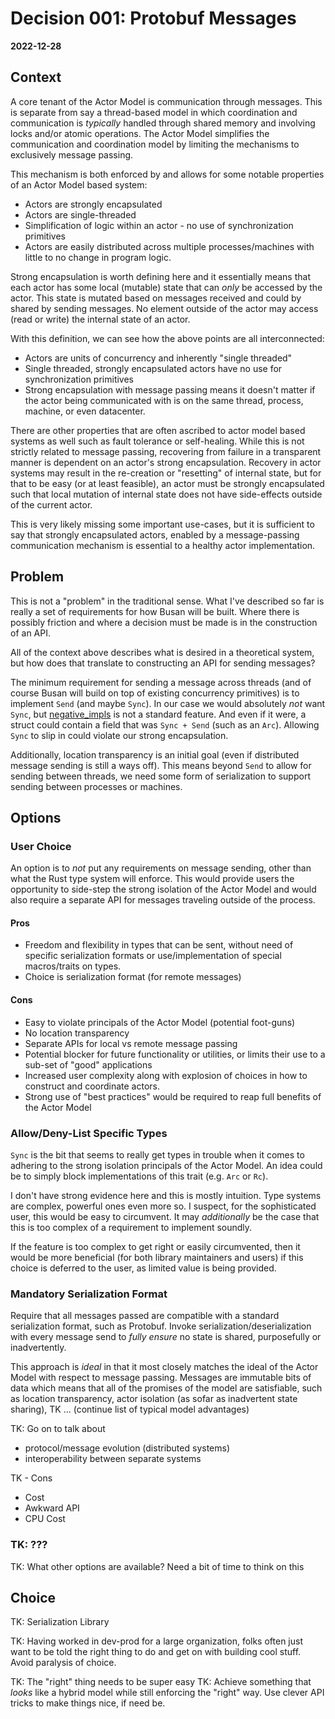 # Decision 001: Protobuf Messages
__2022-12-28__


## Context

A core tenant of the Actor Model is communication through messages. This is separate from
say a thread-based model in which coordination and communication is _typically_ handled through
shared memory and involving locks and/or atomic operations. The Actor Model simplifies the
communication and coordination model by limiting the mechanisms to exclusively message passing.

This mechanism is both enforced by and allows for some notable properties of an Actor Model
based system:

  + Actors are strongly encapsulated
  + Actors are single-threaded
  + Simplification of logic within an actor - no use of synchronization primitives
  + Actors are easily distributed across multiple processes/machines with little to
    no change in program logic.

Strong encapsulation is worth defining here and it essentially means that each actor has
some local (mutable) state that can _only_ be accessed by the actor. This state is mutated
based on messages received and could by shared by sending messages. No element outside of
the actor may access (read or write) the internal state of an actor.

With this definition, we can see how the above points are all interconnected:
  + Actors are units of concurrency and inherently "single threaded"
  + Single threaded, strongly encapsulated actors have no use for synchronization primitives
  + Strong encapsulation with message passing means it doesn't matter if the
    actor being communicated with is on the same thread, process, machine, or even
    datacenter.

There are other properties that are often ascribed to actor model based systems as well such
as fault tolerance or self-healing. While this is not strictly related to message passing,
recovering from failure in a transparent manner is dependent on an actor's strong
encapsulation.  Recovery in actor systems may result in the re-creation or "resetting" of
internal state, but for that to be easy (or at least feasible), an actor must be strongly
encapsulated such that local mutation of internal state does not have side-effects outside
of the current actor.

This is very likely missing some important use-cases, but it is sufficient to say that
strongly encapsulated actors, enabled by a message-passing communication mechanism is
essential to a healthy actor implementation.

## Problem

This is not a "problem" in the traditional sense. What I've described so far is really a
set of requirements for how Busan will be built. Where there is possibly friction and where
a decision must be made is in the construction of an API.

All of the context above describes what is desired in a theoretical system, but how does
that translate to constructing an API for sending messages?

The minimum requirement for sending a message across threads (and of course Busan will build
on top of existing concurrency primitives) is to implement `Send` (and maybe `Sync`). In our
case we would absolutely _not_ want `Sync`, but [negative_impls][neg_impl] is not a standard
feature. And even if it were, a struct could contain a field that was `Sync + Send` (such as
an `Arc`). Allowing `Sync` to slip in could violate our strong encapsulation.

Additionally, location transparency is an initial goal (even if distributed message sending
is still a ways off). This means beyond `Send` to allow for sending between threads, we need
some form of serialization to support sending between processes or machines.


  [neg_impl]: https://github.com/rust-lang/rust/issues/68318

## Options

### User Choice

An option is to _not_ put any requirements on message sending, other than what the Rust
type system will enforce. This would provide users the opportunity to side-step the
strong isolation of the Actor Model and would also require a separate API for messages
traveling outside of the process.

#### Pros

  + Freedom and flexibility in types that can be sent, without need of specific serialization
    formats or use/implementation of special macros/traits on types.
  + Choice is serialization format (for remote messages)

#### Cons

  + Easy to violate principals of the Actor Model (potential foot-guns)
  + No location transparency
  + Separate APIs for local vs remote message passing
  + Potential blocker for future functionality or utilities, or limits their use to a sub-set
    of "good" applications
  + Increased user complexity along with explosion of choices in how to construct and
    coordinate actors.
  + Strong use of "best practices" would be required to reap full benefits of the Actor Model


### Allow/Deny-List Specific Types

`Sync` is the bit that seems to really get types in trouble when it comes to adhering
to the strong isolation principals of the Actor Model. An idea could be to simply block
implementations of this trait (e.g. `Arc` or `Rc`).

I don't have strong evidence here and this is mostly intuition. Type systems are complex,
powerful ones even more so. I suspect, for the sophisticated user, this would be easy to
circumvent. It may _additionally_ be the case that this is too complex of a requirement to
implement soundly.

If the feature is too complex to get right or easily circumvented, then it would be more
beneficial (for both library maintainers and users) if this choice is deferred to the user,
as limited value is being provided.


### Mandatory Serialization Format

Require that all messages passed are compatible with a standard serialization format, such
as Protobuf. Invoke serialization/deserialization with every message send to _fully ensure_
no state is shared, purposefully or inadvertently.

This approach is _ideal_ in that it most closely matches the ideal of the Actor Model with
respect to message passing. Messages are immutable bits of data which means that all of the
promises of the model are satisfiable, such as location transparency, actor isolation (as
sofar as inadvertent state sharing), TK ... (continue list of typical model advantages)

TK: Go on to talk about
  + protocol/message evolution (distributed systems)
  + interoperability between separate systems

TK - Cons
  + Cost
  + Awkward API
  + CPU Cost


### TK: ???

TK: What other options are available? Need a bit of time to think on this


## Choice

TK: Serialization Library

TK: Having worked in dev-prod for a large organization, folks often just want to be told the right thing
    to do and get on with building cool stuff. Avoid paralysis of choice.

TK: The "right" thing needs to be super easy
TK: Achieve something that _looks_ like a hybrid model while still enforcing the "right" way. Use clever API
    tricks to make things nice, if need be.

